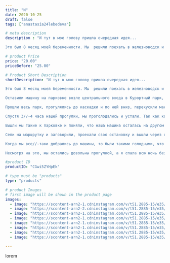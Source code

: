 ```yaml
---
title: "И"
date: 2020-10-25
draft: false
tags: ["anastasia24lebedeva"]

# meta description
description : "И тут в мою голову пришла очередная идея...

Это был 8 месяц моей беременности. Мы  решили поехать в железноводск и погулять. Там только открыли нижнюю часть ка"

# product Price
price: "20.00"
priceBefore: "25.00"

# Product Short Description
shortDescription: "И тут в мою голову пришла очередная идея...

Это был 8 месяц моей беременности. Мы  решили поехать в железноводск и погулять. Там только открыли нижнюю часть каскадной лестницы.

Оставили машину на парковке возле центрального входа в Курортный парк, взяли дочин самокат и пошли....

Прошли весь парк, прогулялись до каскадки и по ней вниз, перекусили мандаринок на лавочке, побегали с голубями, и спустились вниз к озеру 30//-ке. Обошли озеро, тогда оно было ещё не облагорожено, но всеравно красиво.

Спустя 3//-4 часа нашей прогулки, мы проголодались и устали. Так как кафе там еще не работали, мы решили поехать в сторону дома и перекусить по дороге.

Вышли мы такие к парковке и поняли, что наша машина осталась на другом конце парка... А это 2 остановки вверх... Тудудум....

Сели на маршрутку и заговорили, проехали свою остановку и вышли через одну, так что нам пришлось топать вниз до машины ещё несколько сот метров по тратуарам железка с его живописными спусками и подьемами... 

Когда мы все//-таки добрались до машины, то были такими голодными, что готовы были съесть слона. Видимо удача была не на нашей стороне, потому что мы не нашли во всем городе ни одного работающего заведения, даже ГИРО😶.

Несмотря на это, мы остались довольны прогулкой, а я спала всю ночь без задних ног."

#product ID
productID: "CGwi5ZYHpEk"

# type must be "products"
type: "products"

# product Images
# first image will be shown in the product page
images:
  - image: "https://scontent-arn2-1.cdninstagram.com/v/t51.2885-15/e35/122487249_747495385830458_321808998987389038_n.jpg?_nc_ht=scontent-arn2-1.cdninstagram.com&_nc_cat=102&_nc_ohc=84m181QnANwAX8OP9X0&se=7&tp=1&oh=54f4c63e53f183a166edee962a3d6171&oe=605BCE62&ig_cache_key=MjQyNzU5MzY3NDQ1OTAyMjQ3Mg%3D%3D.2"
  - image: "https://scontent-arn2-2.cdninstagram.com/v/t51.2885-15/e35/122262508_185361803076180_2354718215921225698_n.jpg?_nc_ht=scontent-arn2-2.cdninstagram.com&_nc_cat=100&_nc_ohc=o6mOzqapF64AX_0sA3I&se=7&tp=1&oh=26092727f7f1810d10be80aaad63842b&oe=605A9078&ig_cache_key=MjQyNzU5MzY3NDQ1MDU3ODE1MA%3D%3D.2"
  - image: "https://scontent-arn2-1.cdninstagram.com/v/t51.2885-15/e35/122509653_1589386921248091_1514591224880142739_n.jpg?_nc_ht=scontent-arn2-1.cdninstagram.com&_nc_cat=107&_nc_ohc=EXEhd980MjwAX8eCXQd&se=7&tp=1&oh=eee97dde0d956f9a901d41ac4945beca&oe=605B7687&ig_cache_key=MjQyNzU5MzY3NDQyNTQwMDYwMQ%3D%3D.2"
  - image: "https://scontent-arn2-1.cdninstagram.com/v/t51.2885-15/e35/122400997_365383608243287_101679179848357600_n.jpg?_nc_ht=scontent-arn2-1.cdninstagram.com&_nc_cat=111&_nc_ohc=d98mSqOKX7IAX_Hbi3C&se=8&tp=1&oh=6d99ce613802b676c5d26f5ab1b5f918&oe=6059F95D&ig_cache_key=MjQyNzU5MzY3NDQ0MjI2MjU0Ng%3D%3D.2"
  - image: "https://scontent-arn2-1.cdninstagram.com/v/t51.2885-15/e35/122502936_834023813804682_1757054023763150509_n.jpg?_nc_ht=scontent-arn2-1.cdninstagram.com&_nc_cat=106&_nc_ohc=LTSLO4vp-PYAX8A3zcD&se=8&tp=1&oh=0790af8c7eec35a6a98526de92f9be0c&oe=605C14F6&ig_cache_key=MjQyNzU5MzY3NDU1OTc5OTE2Mg%3D%3D.2"
  - image: "https://scontent-arn2-1.cdninstagram.com/v/t51.2885-15/e35/122536007_451040085872409_384783723547965066_n.jpg?_nc_ht=scontent-arn2-1.cdninstagram.com&_nc_cat=109&_nc_ohc=QuwhgYsAassAX-iSjuq&se=8&tp=1&oh=137df4f16ff5b8f7f410b21dfd2642f9&oe=605D7261&ig_cache_key=MjQyNzU5MzY3NDQ2NzM2MDA4MA%3D%3D.2"
  - image: "https://scontent-arn2-1.cdninstagram.com/v/t51.2885-15/e35/122262508_406822240327239_7413845094286561885_n.jpg?_nc_ht=scontent-arn2-1.cdninstagram.com&_nc_cat=103&_nc_ohc=w4gFVObwGssAX9Awu3I&se=8&tp=1&oh=bfa65af8180eb940fa58047c4b27abdf&oe=605AAAE3&ig_cache_key=MjQyNzU5MzY3NDQ3NTkyMDc1MQ%3D%3D.2"
  - image: "https://scontent-arn2-1.cdninstagram.com/v/t51.2885-15/e35/122401691_201487864723263_5818990622943465993_n.jpg?_nc_ht=scontent-arn2-1.cdninstagram.com&_nc_cat=103&_nc_ohc=Io62Ja2nsD8AX8aVcI5&se=8&tp=1&oh=f0e6ff68c83234d68165e16ed26c0347&oe=605AE8A1&ig_cache_key=MjQyNzU5MzY3NDQ4NDM0NTQ5NA%3D%3D.2"

---
```

lorem
